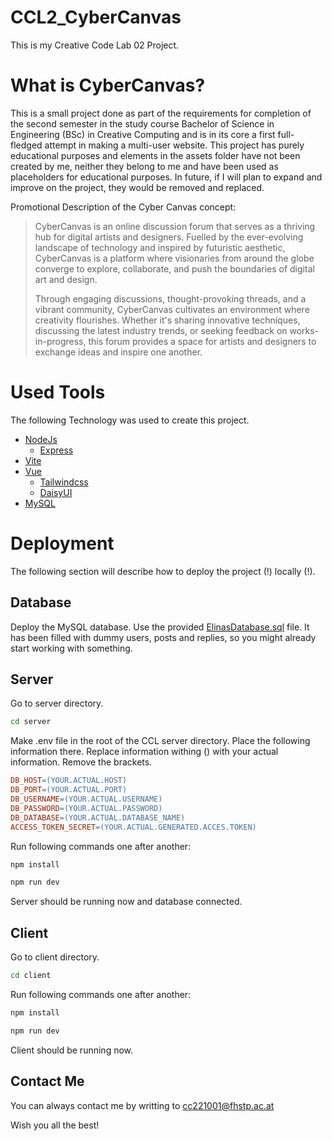 # CCL2_CyberCanvas

This is my Creative Code Lab 02 Project.

# What is CyberCanvas?
This is a small project done as part of the requirements for completion of the second semester in the study course Bachelor of Science in Engineering (BSc) in Creative Computing and is in its core a first full-fledged attempt in making a multi-user website. This project has purely educational purposes and elements in the assets folder have not been created by me, neither they belong to me and have been used as placeholders for educational purposes. In future, if I will plan to expand and improve on the project, they would be removed and replaced.

Promotional Description of the Cyber Canvas concept:
>CyberCanvas is an online discussion forum that serves as a thriving hub for digital artists and designers. Fuelled by the ever-evolving landscape of technology and inspired by futuristic aesthetic, CyberCanvas is a platform where visionaries from around the globe converge to explore, collaborate, and push the boundaries of digital art and design.
> 
>Through engaging discussions, thought-provoking threads, and a vibrant community, CyberCanvas cultivates an environment where creativity flourishes. Whether it's sharing innovative techniques, discussing the latest industry trends, or seeking feedback on works-in-progress, this forum provides a space for artists and designers to exchange ideas and inspire one another.

# Used Tools

The following Technology was used to create this project.
- [NodeJs](https://nodejs.org/en)
    - [Express](https://expressjs.com)
- [Vite](https://vitejs.dev)
- [Vue](https://vuejs.org)
    - [Tailwindcss](https://tailwindcss.com)
    - [DaisyUI](https://daisyui.com)
- [MySQL](https://www.mysql.com/en/)

# Deployment
The following section will describe how to deploy the project (!) locally (!).

## Database
Deploy the MySQL database. Use the provided [ElinasDatabase.sql](ElinasDatabase.sql) file. It has been filled with dummy users, posts and replies, so you might already start working with something.

## Server
Go to server directory.
```bash
cd server
```

Make .env file in the root of the CCL server directory. Place the following information there. Replace information withing () with your actual information. Remove the brackets.
```makefile
DB_HOST=(YOUR.ACTUAL.HOST)
DB_PORT=(YOUR.ACTUAL.PORT)
DB_USERNAME=(YOUR.ACTUAL.USERNAME)
DB_PASSWORD=(YOUR.ACTUAL.PASSWORD)
DB_DATABASE=(YOUR.ACTUAL.DATABASE_NAME)
ACCESS_TOKEN_SECRET=(YOUR.ACTUAL.GENERATED.ACCES.TOKEN)
```
Run following commands one after another:
```bash
npm install
```
```bash
npm run dev
```
Server should be running now and database connected.

## Client
Go to client directory.
```bash
cd client
```
Run following commands one after another:
```bash
npm install
```
```bash
npm run dev
```
Client should be running now.

## Contact Me
You can always contact me by writting to cc221001@fhstp.ac.at

Wish you all the best!